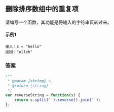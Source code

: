 ## 删除排序数组中的重复项
  请编写一个函数，其功能是将输入的字符串反转过来。 
#### 示例1
    输入：s = "hello"
    返回："olleh"
### 答案  
```  javascript
/**
 * @param {string} s
 * @return {string}
 */
var reverseString = function(s) {
    return s.split('').reverse().join('');
};
```
